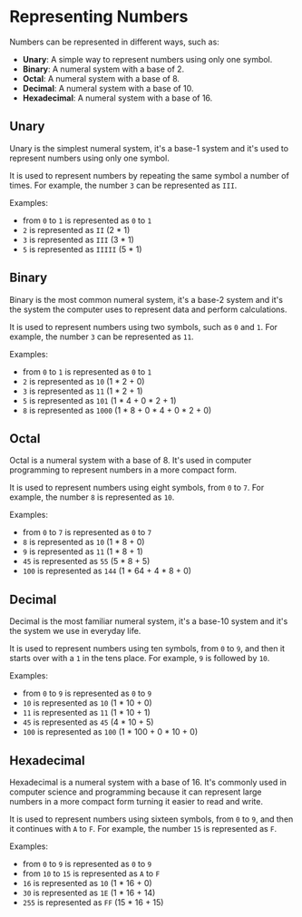 # Representing Numbers

Numbers can be represented in different ways, such as:

- **Unary**: A simple way to represent numbers using only one symbol.
- **Binary**: A numeral system with a base of 2.
- **Octal**: A numeral system with a base of 8.
- **Decimal**: A numeral system with a base of 10.
- **Hexadecimal**: A numeral system with a base of 16.

## Unary

Unary is the simplest numeral system, it's a base-1 system and it's used to represent numbers using only one symbol.

It is used to represent numbers by repeating the same symbol a number of times. For example, the number `3` can be represented as `III`.

Examples:

- from `0` to `1` is represented as `0` to `1`
- `2` is represented as `II` (2 * 1)
- `3` is represented as `III` (3 * 1)
- `5` is represented as `IIIII` (5 * 1)

## Binary

Binary is the most common numeral system, it's a base-2 system and it's the system the computer uses to represent data and perform calculations.

It is used to represent numbers using two symbols, such as `0` and `1`. For example, the number `3` can be represented as `11`.

Examples:

- from `0` to `1` is represented as `0` to `1`
- `2` is represented as `10` (1 * 2 + 0)
- `3` is represented as `11` (1 * 2 + 1)
- `5` is represented as `101` (1 * 4 + 0 * 2 + 1)
- `8` is represented as `1000` (1 * 8 + 0 * 4 + 0 * 2 + 0)

## Octal

Octal is a numeral system with a base of 8. It's used in computer programming to represent numbers in a more compact form.

It is used to represent numbers using eight symbols, from `0` to `7`. For example, the number `8` is represented as `10`.

Examples:

- from `0` to `7` is represented as `0` to `7`
- `8` is represented as `10` (1 * 8 + 0)
- `9` is represented as `11` (1 * 8 + 1)
- `45` is represented as `55` (5 * 8 + 5)
- `100` is represented as `144` (1 * 64 + 4 * 8 + 0)

## Decimal

Decimal is the most familiar numeral system, it's a base-10 system and it's the system we use in everyday life. 

It is used to represent numbers using ten symbols, from `0` to `9`, and then it starts over with a `1` in the tens place. For example, `9` is followed by `10`.

Examples:

- from `0` to `9` is represented as `0` to `9`
- `10` is represented as `10` (1 * 10 + 0)
- `11` is represented as `11` (1 * 10 + 1)
- `45` is represented as `45` (4 * 10 + 5)
- `100` is represented as `100` (1 * 100 + 0 * 10 + 0)

## Hexadecimal

Hexadecimal is a numeral system with a base of 16. It's commonly used in computer science and programming because it can represent large numbers in a more compact form turning it easier to read and write.

It is used to represent numbers using sixteen symbols, from `0` to `9`, and then it continues with `A` to `F`. For example, the number `15` is represented as `F`.

Examples:

- from `0` to `9` is represented as `0` to `9`
- from `10` to `15` is represented as `A` to `F`
- `16` is represented as `10` (1 * 16 + 0)
- `30` is represented as `1E` (1 * 16 + 14)
- `255` is represented as `FF` (15 * 16 + 15)
